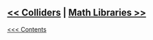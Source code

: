 ## [<< Colliders](Physics/Colliders.md)	|	[Math Libraries >>](Math.md)

[<<< Contents](Contents.md)
